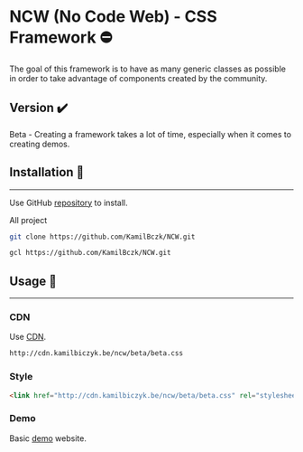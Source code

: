 # NCW (No Code Web) - CSS Framework ⛔
The goal of this framework is to have as many generic classes as possible in order to take advantage of components created by the community.

## Version ✔️

Beta - Creating a framework takes a lot of time, especially when it comes to creating demos.

## Installation 🧩
------
Use GitHub [repository](https://github.com/KamilBczk/NCW.git) to install.

All project
```bash
git clone https://github.com/KamilBczk/NCW.git
```
```bash
gcl https://github.com/KamilBczk/NCW.git
```

## Usage 🔧
------

### CDN
Use [CDN](http://cdn.kamilbiczyk.be/ncw/beta/beta.css).
```bash
http://cdn.kamilbiczyk.be/ncw/beta/beta.css
```

### Style
```html
<link href="http://cdn.kamilbiczyk.be/ncw/beta/beta.css" rel="stylesheet" crossorigin="anonymous">
```

### Demo
Basic [demo](http://cdn.kamilbiczyk.be/ncw/demo/demo.php) website.
